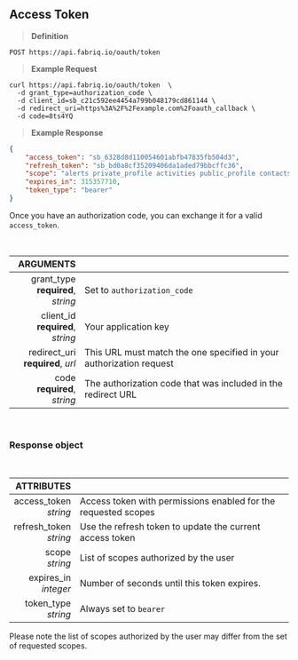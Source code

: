 ## Access Token

> **Definition**

```text
POST https://api.fabriq.io/oauth/token
```

> **Example Request**

```shell
curl https://api.fabriq.io/oauth/token  \
  -d grant_type=authorization_code \
  -d client_id=sb_c21c592ee4454a799b048179cd861144 \
  -d redirect_uri=https%3A%2F%2Fexample.com%2Foauth_callback \
  -d code=8ts4YQ
```


> **Example Response**


```json
{
    "access_token": "sb_6328d8d110054601abfb47835fb504d3",
    "refresh_token": "sb_bd0a8cf35209406da1aded79bbcffc36",
    "scope": "alerts private_profile activities public_profile contacts",
    "expires_in": 315357710,
    "token_type": "bearer"
}
```

Once you have an authorization code, you can exchange it for a valid `access_token`.

<br>

ARGUMENTS||
---------:        | -----------
grant_type<br>**required**, *string*   | Set to `authorization_code`
client_id<br>**required**, *string*   | Your application key
redirect_uri<br>**required**, *url*   | This URL must match the one specified in your authorization request
code<br>**required**, *string*   | The authorization code that was included in the redirect URL


<br>

### Response object

<br>

ATTRIBUTES ||
---------:        | -----------
access_token<br>*string*   | Access token with permissions enabled for the requested scopes
refresh_token<br>*string*   | Use the refresh token to update the current access token
scope<br>*string*   | List of scopes authorized by the user
expires_in<br>*integer*   | Number of seconds until this token expires.  
token_type<br>*string*   | Always set to `bearer`

<aside class="warning">
Please note the list of scopes authorized by the user may differ from the set of requested scopes.
</aside>
